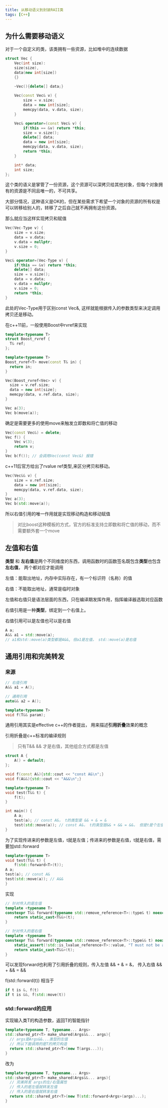 ```yaml
---
title: 从移动语义到封装RAII类 
tags: [C++]
---
```

<!--truncate-->

## 为什么需要移动语义
对于一个自定义的类，该类拥有一些资源，比如堆中的连续数据
```cpp
struct Vec {
    Vec(int size):
    size(size),
    data(new int[size])
    {}

    ~Vec(){delete[] data;}
    
    Vec(const Vec& v) {
        size = v.size;
        data = new int[size];
        memcpy(data, v.data, size);
    }

    Vec& operator=(const Vec& v) {
        if(this == &v) return *this;
        size = v.size();
        delete[] data;
        data = new int[size];
        memcpy(data, v.data, size);
        return *this;
    }

    int* data;
    int size;
};
```
这个类的语义是掌管了一份资源，这个资源可以深拷贝给其他对象，但每个对象拥有的资源是不同且唯一的，不可共享。

大部分情况，这种语义是OK的，但在某些需求下希望一个对象的资源的所有权是可以转移给别人的，转移了之后自己就不再拥有这份资源。

那么就应当这样实现拷贝和赋值
```cpp
Vec(Vec-Type v) {
    size = v.size;
    data = v.data;
    v.data = nullptr;
    v.size = 0;
}

Vec& operator=(Vec-Type v) {
    if(this == &v) return *this;
    delete[] data;
    size = v.size();
    data = v.data;
    v.data = nullptr;
    v.size = 0;
    return *this;
}
```
此处的Vec-Type用于区别const Vec&, 这样就能根据传入的参数类型来决定调用拷贝还是移动。

在c++11前，一般使用Boost中rvref来实现
```cpp
template<typename T>
struct Boost_rvref {
  T& ref;
};

template<typename T>
Boost_rvref<T> move(const T& in) {
  return in;
}

Vec(Boost_rvref<Vec> v) {
  size = v.ref.size;
  data = new int[size];
  memcpy(data, v.ref.data, size);
}

Vec a(3);
Vec b(move(a));
``` 
确定是需要更多的使用move来触发立即数和将亡值的移动
```cpp
Vec(const Vec&) = delete;
Vec f() {
    Vec v(3);
    return v;
}
Vec b(f()); // 会调用Vec(const Vec&) 报错
```

c++11后官方给出了rvalue ref类型,来区分拷贝和移动。
```cpp
Vec(Vec&& v) {
    size = v.ref.size;
    data = new int[size];
    memcpy(data, v.ref.data, size);
}
Vec a(3);
Vec b(std::move(a));
```
所以右值引用的唯一作用就是实现移动构造和移动赋值
> 对比boost这种模板的方式，官方的标准支持立即数和将亡值的移动，而不需要额外套一个move


## 左值和右值

**类型** 和 **左右值**是两个不同维度的东西，调用函数时的函数签名既包含**类型**也包含**左右值**， 两个都对应才能调用



左值：能取出地址，内存中实际存在，有一个标识符（名称）的值

右值：不能取出地址，通常是临时对象

左值和右值只是语法层面的东西，只在编译期发挥作用，指挥编译器选取对应函数



右值引用是一种**类型**，绑定到一个右值上。

右值引用可以是左值也可以是右值

```cpp
A a;
A&& a1 = std::move(a);
// a1和std::move(a)类型都是A&&, 但a1是左值， std::move(a)是右值
```

## 通用引用和完美转发
### 来源
```cpp
// 右值引用
A&& a1 = A();

// 通用引用
auto&& a2 = A();

template<typename T>
void f(T&& param);
```

通用引用其实是effective c++的作者提出， 用来描述**引用折叠**效果的概念

引用折叠是c++标准的编译规则
> 只有T&& && 才是右值，其他组合方式都是左值
```cpp
struct A {
    A() = default;
};

void f(const A&){std::cout << "const A&\n";}
void f(A&&){std::cout << "A&&\n";}

template<typename T>
void test(T&& t) {
    f(t);
}

int main() {
    A a;
    test(a); // const A&， t的类型是 && + & = &
    test(std::move(a)); // const A&， t的类型是&& + && = &&， 但是t是个左值
}
```
为了实现传进来的参数是左值，t就是左值；传进来的参数是右值，t就是右值，需要加std::forward
```cpp
template<typename T>
void test(T&& t) {
    f(std::forward<T>(t));
A a;
test(a); // const A&
test(std::move(a)); // A&&
}
```
实现
```cpp
// 针对传入的是左值
template <typename T>
constexpr T&& forward(typename std::remove_reference<T>::type& t) noexcept {
    return static_cast<T&&>(t);
}

// 针对传入的是右值
template <typename T>
constexpr T&& forward(typename std::remove_reference<T>::type&& t) noexcept {
    static_assert(!std::is_lvalue_reference<T>::value, "T must not be an lvalue reference");
    return static_cast<T&&>(t);
}
```
可以发现forward也利用了引用折叠的规则，传入左值 && + & = &， 传入右值 && + && = &&

f(std::forward<T>(t)) 相当于
```cpp
if t is &, f(t)
if t is &&, f(std::move(t))

```

### std::forward的应用

实现输入类T的构造参数，返回T的智能指针

```cpp
template<typename T, typename... Args>
std::shared_ptr<T> make_shared(Args&&... args){
  // args是Args&&...类型的左值
  // 所以下面调用的是T的拷贝构造
  return std::shared_ptr<T>(new T(args...));
}
```

改为

```cpp
template<typename T, typename... Args>
std::shared_ptr<T> make_shared(Args&&... args){
  // 完美转发 args的左/右值属性
  // 传入的是左值就转发左值
  // 传入的是右值就转发右值
  return std::shared_ptr<T>(new T(std::forward<Args>(args)...);
}
```




